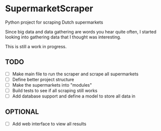 SupermarketScraper
==================

Python project for scraping Dutch supermarkets

Since big data and data gathering are words you hear quite often, I started looking into gathering data that I thought was interesting.

This is still a work in progress.

## TODO
- [ ] Make main file to run the scraper and scrape all supermarkets
- [ ] Define better project structure
- [ ] Make the supermarkets into "modules"
- [ ] Build tests to see if all scraping still works
- [ ] Add database support and define a model to store all data in

## OPTIONAL
- [ ] Add web interface to view all results
